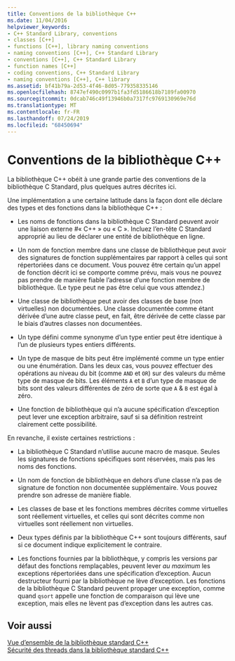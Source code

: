 ```yaml
---
title: Conventions de la bibliothèque C++
ms.date: 11/04/2016
helpviewer_keywords:
- C++ Standard Library, conventions
- classes [C++]
- functions [C++], library naming conventions
- naming conventions [C++], C++ Standard Library
- conventions [C++], C++ Standard Library
- function names [C++]
- coding conventions, C++ Standard Library
- naming conventions [C++], C++ library
ms.assetid: bf41b79a-2d53-4f46-8d05-779358335146
ms.openlocfilehash: 8747ef490c0997b1fa3fd5186618b7189fa00970
ms.sourcegitcommit: 0dcab746c49f13946b0a7317fc9769130969e76d
ms.translationtype: MT
ms.contentlocale: fr-FR
ms.lasthandoff: 07/24/2019
ms.locfileid: "68450694"
---
```

# <a name="c-library-conventions"></a>Conventions de la bibliothèque C++

La bibliothèque C++ obéit à une grande partie des conventions de la bibliothèque C Standard, plus quelques autres décrites ici.

Une implémentation a une certaine latitude dans la façon dont elle déclare des types et des fonctions dans la bibliothèque C++ :

- Les noms de fonctions dans la bibliothèque C Standard peuvent avoir une liaison externe #« C++ » ou « C ». Incluez l’en-tête C Standard approprié au lieu de déclarer une entité de bibliothèque en ligne.

- Un nom de fonction membre dans une classe de bibliothèque peut avoir des signatures de fonction supplémentaires par rapport à celles qui sont répertoriées dans ce document. Vous pouvez être certain qu’un appel de fonction décrit ici se comporte comme prévu, mais vous ne pouvez pas prendre de manière fiable l’adresse d’une fonction membre de bibliothèque. (Le type peut ne pas être celui que vous attendez.)

- Une classe de bibliothèque peut avoir des classes de base (non virtuelles) non documentées. Une classe documentée comme étant dérivée d’une autre classe peut, en fait, être dérivée de cette classe par le biais d’autres classes non documentées.

- Un type défini comme synonyme d’un type entier peut être identique à l’un de plusieurs types entiers différents.

- Un type de masque de bits peut être implémenté comme un type entier ou une énumération. Dans les deux cas, vous pouvez effectuer des opérations au niveau du bit (comme `AND` et `OR`) sur des valeurs du même type de masque de bits. Les éléments `A` et `B` d’un type de masque de bits sont des valeurs différentes de zéro de sorte que `A` & `B` est égal à zéro.

- Une fonction de bibliothèque qui n’a aucune spécification d’exception peut lever une exception arbitraire, sauf si sa définition restreint clairement cette possibilité.

En revanche, il existe certaines restrictions :

- La bibliothèque C Standard n’utilise aucune macro de masque. Seules les signatures de fonctions spécifiques sont réservées, mais pas les noms des fonctions.

- Un nom de fonction de bibliothèque en dehors d’une classe n’a pas de signature de fonction non documentée supplémentaire. Vous pouvez prendre son adresse de manière fiable.

- Les classes de base et les fonctions membres décrites comme virtuelles sont réellement virtuelles, et celles qui sont décrites comme non virtuelles sont réellement non virtuelles.

- Deux types définis par la bibliothèque C++ sont toujours différents, sauf si ce document indique explicitement le contraire.

- Les fonctions fournies par la bibliothèque, y compris les versions par défaut des fonctions remplaçables, peuvent lever *au maximum* les exceptions répertoriées dans une spécification d’exception. Aucun destructeur fourni par la bibliothèque ne lève d’exception. Les fonctions de la bibliothèque C Standard peuvent propager une exception, comme quand `qsort` appelle une fonction de comparaison qui lève une exception, mais elles ne lèvent pas d’exception dans les autres cas.

## <a name="see-also"></a>Voir aussi

[Vue d’ensemble de la bibliothèque standard C++](../standard-library/cpp-standard-library-overview.md)\
[Sécurité des threads dans la bibliothèque standard C++](../standard-library/thread-safety-in-the-cpp-standard-library.md)
